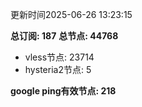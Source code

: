 更新时间2025-06-26 13:23:15

**总订阅: 187**
**总节点: 44768**
- vless节点: 23714
- hysteria2节点: 5

**google ping有效节点: 218**
